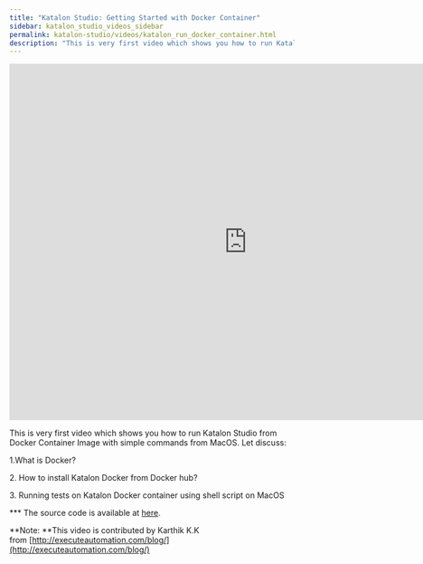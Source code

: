 ```yaml
---
title: "Katalon Studio: Getting Started with Docker Container"
sidebar: katalon_studio_videos_sidebar
permalink: katalon-studio/videos/katalon_run_docker_container.html
description: "This is very first video which shows you how to run Katalon studio from Docker Container Image with simple commands from MacOS."
---
```

<iframe width="840" height="630" src="https://www.youtube.com/embed/0FX8nQhosMM?start=61&amp;feature=oembed" frameborder="0" allow="autoplay; encrypted-media" allowfullscreen="">&nbsp;</iframe>

This is very first video which shows you how to run Katalon Studio from Docker Container Image with simple commands from MacOS. Let discuss:

1.What is Docker?

2\. How to install Katalon Docker from Docker hub?

3\. Running tests on Katalon Docker container using shell script on MacOS

\*\*\* The source code is available at [here](https://github.com/executeautomation/KatalonDocker).

**Note: **This video is contributed by Karthik K.K from [http://executeautomation.com/blog/](http://executeautomation.com/blog/)